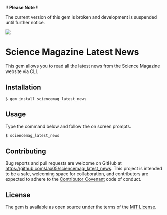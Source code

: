 :bangbang: **Please Note** :bangbang:

The current version of this gem is broken and development is suspended until further notice.

![](https://media.giphy.com/media/dJYoOVAWf2QkU/giphy.gif)

# Science Magazine Latest News

This gem allows you to read all the latest news from the Science Magazine website via CLI.

## Installation

    $ gem install sciencemag_latest_news

## Usage

Type the command below and follow the on screen prompts.

    $ sciencemag_latest_news

## Contributing

Bug reports and pull requests are welcome on GitHub at https://github.com/Jax05/sciencemag_latest_news. This project is intended to be a safe, welcoming space for collaboration, and contributors are expected to adhere to the [Contributor Covenant](http://contributor-covenant.org) code of conduct.


## License

The gem is available as open source under the terms of the [MIT License](http://opensource.org/licenses/MIT).
